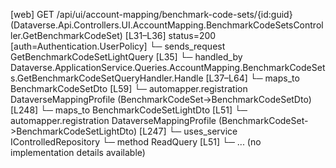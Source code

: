 [web] GET /api/ui/account-mapping/benchmark-code-sets/{id:guid}  (Dataverse.Api.Controllers.UI.AccountMapping.BenchmarkCodeSetsController.GetBenchmarkCodeSet)  [L31–L36] status=200 [auth=Authentication.UserPolicy]
  └─ sends_request GetBenchmarkCodeSetLightQuery [L35]
    └─ handled_by Dataverse.ApplicationService.Queries.AccountMapping.BenchmarkCodeSets.GetBenchmarkCodeSetQueryHandler.Handle [L37–L64]
      └─ maps_to BenchmarkCodeSetDto [L59]
        └─ automapper.registration DataverseMappingProfile (BenchmarkCodeSet->BenchmarkCodeSetDto) [L248]
      └─ maps_to BenchmarkCodeSetLightDto [L51]
        └─ automapper.registration DataverseMappingProfile (BenchmarkCodeSet->BenchmarkCodeSetLightDto) [L247]
      └─ uses_service IControlledRepository<BenchmarkCodeSet>
        └─ method ReadQuery [L51]
          └─ ... (no implementation details available)

